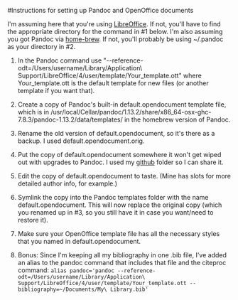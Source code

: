 #Instructions for setting up Pandoc and OpenOffice documents

I'm assuming here that you're using [LibreOffice](http://libreoffice.org/). If not, you'll have to find the appropriate directory for the command in #1 below. I'm also assuming you got Pandoc via [home-brew](http://brew.sh/). If not, you'll probably be using ~/.pandoc as your directory in #2.

1. In the Pandoc command use "--reference-odt=/Users/username/Library/Application\ Support/LibreOffice/4/user/template/Your_template.ott" where Your_template.ott is the default template for new files (or another template if you want that).

2. Create a copy of Pandoc's built-in default.opendocument template file, which is in /usr/local/Cellar/pandoc/1.13.2/share/x86_64-osx-ghc-7.8.3/pandoc-1.13.2/data/templates/ in the homebrew version of Pandoc.

3. Rename the old version of default.opendocument, so it's there as a backup. I used default.opendocument.orig.

4. Put the copy of default.opendocument somewhere it won't get wiped out with upgrades to Pandoc. I used my [github](http://github.com/) folder so I can share it.

5. Edit the copy of default.opendocument to taste. (Mine has slots for more detailed author info, for example.)

6. Symlink the copy into the Pandoc templates folder with the name default.opendocument. This will now replace the original copy (which you renamed up in #3, so you still have it in case you want/need to restore it).

7. Make sure your OpenOffice template file has all the necessary styles that you named in default.opendocument.

8. Bonus: Since I'm keeping all my bibliography in one .bib file, I've added an alias to the pandoc command that includes that file and the citeproc command:
`alias pandoc='pandoc --reference-odt=/Users/username/Library/Application\ Support/LibreOffice/4/user/template/Your_template.ott --bibliography=~/Documents/My\ Library.bib'`